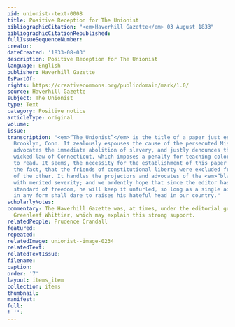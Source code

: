 ```yaml
---
pid: unionist--text-0008
title: Positive Reception for The Unionist
bibliographicCitation: "<em>Haverhill Gazette</em> 03 August 1833"
bibliographicCitationRepublished: 
fullIssueSequenceNumber: 
creator: 
dateCreated: '1833-08-03'
description: Positive Reception for The Unionist
language: English
publisher: Haverhill Gazette
IsPartOf: 
rights: https://creativecommons.org/publicdomain/mark/1.0/
source: Haverhill Gazette
subject: The Unionist
type: Text
category: Positive notice
articleType: original
volume: 
issue: 
transcription: "<em>“The Unionist”</em> is the title of a paper just established at
  Brooklyn, Conn. It zealously espouses the cause of the persecuted Miss Crandall,
  advocates the immediate abolition of slavery, and justly denounces the foolish and
  wicked law of Connecticut, which imposes a penalty for teaching colored persons
  to read. It seems, the necessity for the establishment of this paper arose from
  the fact, that the friends of constitutional liberty were excluded from the columns
  of the other. It handles the projectors and advocates of the <em>“black </em>law”
  with merited severity; and we ardently hope that since the editor has raised the
  standard of freedom, he will keep it unfurled, so long as a single advocate of slavery
  in any form shall dare to raises his hateful head in our country."
scholarlyNotes: 
commentary: The Haverhill Gazette was, at times, under the editorial guidance of John
  Greenleaf Whittier, which may explain this strong support.
relatedPeople: Prudence Crandall
featured: 
repeated: 
relatedImage: unionist--image-0234
relatedText: 
relatedTextIssue: 
filename: 
caption: 
order: '7'
layout: items_item
collection: items
thumbnail: 
manifest: 
full: 
! '': 
---
```


